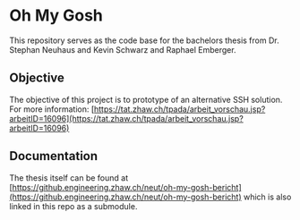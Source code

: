 # Oh My Gosh

This repository serves as the code base for the bachelors thesis from Dr. Stephan Neuhaus and Kevin Schwarz and Raphael Emberger.

## Objective
The objective of this project is to prototype of an alternative SSH solution. For more information: [https://tat.zhaw.ch/tpada/arbeit_vorschau.jsp?arbeitID=16096](https://tat.zhaw.ch/tpada/arbeit_vorschau.jsp?arbeitID=16096)

## Documentation
The thesis itself can be found at [https://github.engineering.zhaw.ch/neut/oh-my-gosh-bericht](https://github.engineering.zhaw.ch/neut/oh-my-gosh-bericht) which is also linked in this repo as a submodule.